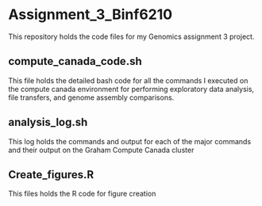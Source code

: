 # Assignment_3_Binf6210

This repository holds the code files for my Genomics assignment 3 project.

## compute_canada_code.sh
This file holds the detailed bash code for all the commands I executed on the compute canada environment for performing exploratory data analysis, file transfers, and genome assembly comparisons.

## analysis_log.sh
This log holds the commands and output for each of the major commands and their output on the Graham Compute Canada cluster

## Create_figures.R
This files holds the R code for figure creation
